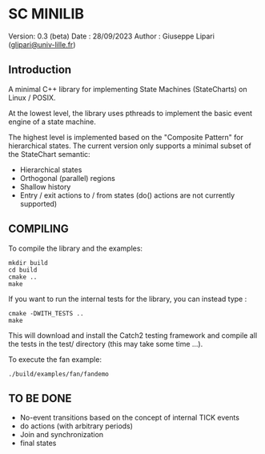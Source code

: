 SC MINILIB
==========

Version: 0.3 (beta)
Date   : 28/09/2023
Author : Giuseppe Lipari (glipari@univ-lille.fr)

Introduction
------------

A minimal C++ library for implementing State Machines (StateCharts) on
Linux / POSIX.

At the lowest level, the library uses pthreads to implement the basic
event engine of a state machine.

The highest level is implemented based on the "Composite Pattern" for
hierarchical states. The current version only supports a minimal
subset of the StateChart semantic:
- Hierarchical states
- Orthogonal (parallel) regions
- Shallow history
- Entry / exit actions to / from states (do() actions are not
  currently supported)

COMPILING 
---------

To compile the library and the examples:

	mkdir build
	cd build 
	cmake ..
	make 

If you want to run the internal tests for the library, you can instead type : 

	cmake -DWITH_TESTS .. 
	make 
	
This will download and install the Catch2 testing framework and
compile all the tests in the test/ directory (this may take some time ...).

To execute the fan example:

	./build/examples/fan/fandemo

TO BE DONE
----------
- No-event transitions based on the concept of internal TICK events
- do actions (with arbitrary periods)
- Join and synchronization
- final states


